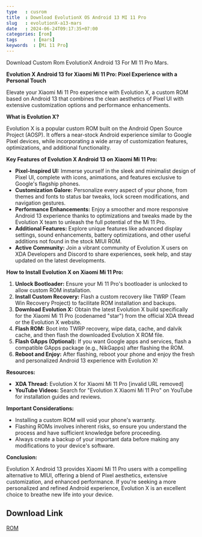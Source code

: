 ```yaml
---
type   : cusrom
title  : Download EvolutionX OS Android 13 MI 11 Pro
slug   : evolutionX-a13-mars
date   : 2024-06-24T09:17:35+07:00
categories: [rom]
tags      : [mars]
keywords  : [Mi 11 Pro]
---
```


Download Custom Rom EvolutionX Android 13 For MI 11 Pro Mars.

**Evolution X Android 13 for Xiaomi Mi 11 Pro: Pixel Experience with a Personal Touch**

Elevate your Xiaomi Mi 11 Pro experience with Evolution X, a custom ROM based on Android 13 that combines the clean aesthetics of Pixel UI with extensive customization options and performance enhancements.

**What is Evolution X?**

Evolution X is a popular custom ROM built on the Android Open Source Project (AOSP). It offers a near-stock Android experience similar to Google Pixel devices, while incorporating a wide array of customization features, optimizations, and additional functionality.

**Key Features of Evolution X Android 13 on Xiaomi Mi 11 Pro:**

* **Pixel-Inspired UI:** Immerse yourself in the sleek and minimalist design of Pixel UI, complete with icons, animations, and features exclusive to Google's flagship phones.
* **Customization Galore:**  Personalize every aspect of your phone, from themes and fonts to status bar tweaks, lock screen modifications, and navigation gestures.
* **Performance Enhancements:** Enjoy a smoother and more responsive Android 13 experience thanks to optimizations and tweaks made by the Evolution X team to unleash the full potential of the Mi 11 Pro.
* **Additional Features:** Explore unique features like advanced display settings, sound enhancements, battery optimizations, and other useful additions not found in the stock MIUI ROM.
* **Active Community:** Join a vibrant community of Evolution X users on XDA Developers and Discord to share experiences, seek help, and stay updated on the latest developments.

**How to Install Evolution X on Xiaomi Mi 11 Pro:**

1. **Unlock Bootloader:** Ensure your Mi 11 Pro's bootloader is unlocked to allow custom ROM installation.
2. **Install Custom Recovery:** Flash a custom recovery like TWRP (Team Win Recovery Project) to facilitate ROM installation and backups.
3. **Download Evolution X:** Obtain the latest Evolution X build specifically for the Xiaomi Mi 11 Pro (codenamed "star") from the official XDA thread or the Evolution X website.
4. **Flash ROM:** Boot into TWRP recovery, wipe data, cache, and dalvik cache, and then flash the downloaded Evolution X ROM file.
5. **Flash GApps (Optional):** If you want Google apps and services, flash a compatible GApps package (e.g., NikGapps) after flashing the ROM.
6. **Reboot and Enjoy:** After flashing, reboot your phone and enjoy the fresh and personalized Android 13 experience with Evolution X!

**Resources:**

* **XDA Thread:** Evolution X for Xiaomi Mi 11 Pro [invalid URL removed]
* **YouTube Videos:** Search for "Evolution X Xiaomi Mi 11 Pro" on YouTube for installation guides and reviews.

**Important Considerations:**

* Installing a custom ROM will void your phone's warranty.
* Flashing ROMs involves inherent risks, so ensure you understand the process and have sufficient knowledge before proceeding.
* Always create a backup of your important data before making any modifications to your device's software.

**Conclusion:**

Evolution X Android 13 provides Xiaomi Mi 11 Pro users with a compelling alternative to MIUI, offering a blend of Pixel aesthetics, extensive customization, and enhanced performance. If you're seeking a more personalized and refined Android experience, Evolution X is an excellent choice to breathe new life into your device.

## Download Link
[ROM](https://sourceforge.net/projects/evolution-x/files/mars/13/)

